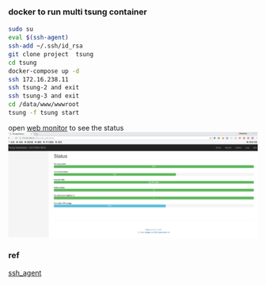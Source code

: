 ### docker to run multi tsung container


```bash
sudo su
eval $(ssh-agent)
ssh-add ~/.ssh/id_rsa
git clone project  tsung
cd tsung
docker-compose up -d
ssh 172.16.238.11
ssh tsung-2 and exit
ssh tsung-3 and exit
cd /data/www/wwwroot
tsung -f tsung start
```

open [web monitor](http://172.16.238.11:8091) to see the status
![tsung web](./tsung.png "tsung status")

### ref
[ssh_agent](https://segmentfault.com/a/1190000002449006)


